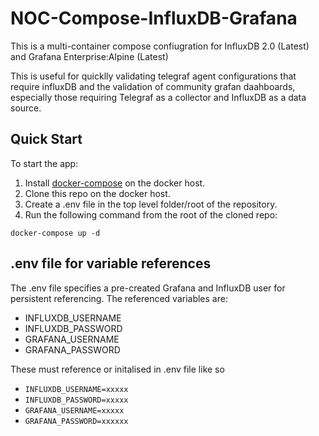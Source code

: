 # NOC-Compose-InfluxDB-Grafana
This is a multi-container compose confiugration for InfluxDB 2.0 (Latest) and Grafana Enterprise:Alpine (Latest)

This is useful for quicklly validating telegraf agent configurations that require influxDB and the validation of community grafan daahboards, especially those requiring Telegraf as a collector and InfluxDB as a data source.

## Quick Start

To start the app:

1. Install [docker-compose](https://docs.docker.com/compose/install/) on the docker host.
2. Clone this repo on the docker host.
3. Create a .env file in the top level folder/root of the repository.
4. Run the following command from the root of the cloned repo:

`docker-compose up -d`

## .env file for variable references
The .env file specifies a pre-created Grafana and InfluxDB user for persistent referencing. The referenced variables are:

- INFLUXDB_USERNAME
- INFLUXDB_PASSWORD
- GRAFANA_USERNAME
- GRAFANA_PASSWORD

These must reference or initalised in .env file like so
- `INFLUXDB_USERNAME=xxxxx`
- `INFLUXDB_PASSWORD=xxxxx`
- `GRAFANA_USERNAME=xxxxx`
- `GRAFANA_PASSWORD=xxxxxx`
